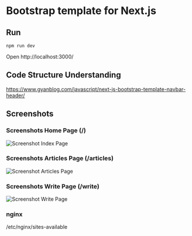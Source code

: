 # Bootstrap template for Next.js

## Run

```
npm run dev
```

Open http://localhost:3000/

## Code Structure Understanding
https://www.gyanblog.com/javascript/next-js-bootstrap-template-navbar-header/

## Screenshots
### Screenshots Home Page (/)

![Screenshot Index Page](./screenshot-index.png)

### Screenshots Articles Page (/articles)

![Screenshot Articles Page](./screenshot-articles.png)

### Screenshots Write Page (/write)

![Screenshot Write Page](./screenshot-write.png)

### nginx
/etc/nginx/sites-available

